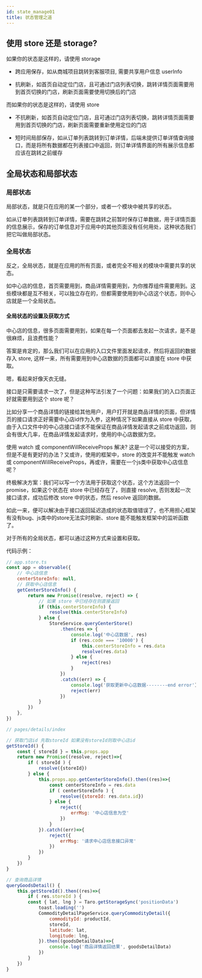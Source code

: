 ```yaml
---
id: state_manage01
title: 状态管理之道
---
```


## 使用 store 还是 storage?

如果你的状态是这样的，请使用 storage

- 跨应用保存，如从商城项目跳转到客服项目, 需要共享用户信息 userInfo

- 抗刷新，如首页自动定位门店，且可通过门店列表切换，跳转详情页面需要用到首页切换的门店，刷新页面需要使用切换后的门店

而如果你的状态是这样的，请使用 store

- 不抗刷新，如首页自动定位门店，且可通过门店列表切换，跳转详情页面需要用到首页切换的门店，刷新页面需要重新使用定位的门店

- 短时间局部保存，如从订单列表跳转到订单详情，后端未提供订单详情查询接口，而是将所有数据都在列表接口中返回，则订单详情界面的所有展示信息都应该在跳转之前缓存

## 全局状态和局部状态

### 局部状态

局部状态，就是只在应用的某一个部分，或者一个模块中被共享的状态。

如从订单列表跳转到订单详情，需要在跳转之前暂时保存订单数据，用于详情页面的信息展示，保存的订单信息对于应用中的其他页面没有任何用处，这种状态我们把它叫做局部状态。

### 全局状态

反之，全局状态，就是在应用的所有页面，或者完全不相关的模块中需要共享的状态。

如中心店的信息，首页需要用到，商品详情需要用到，为你推荐组件需要用到。这些模块都是互不相关，可以独立存在的，但都需要使用到中心店这个状态，则中心店就是一个全局状态。

#### 全局状态的设置及获取方式

中心店的信息，很多页面需要用到，如果在每一个页面都去发起一次请求，是不是很麻烦，且浪费性能？

答案是肯定的，那么我们可以在应用的入口文件里面发起请求，然后将返回的数据存入 store, 这样一来，所有需要用到中心店数据的页面都可以直接在 store 中获取。

嗯，看起来好像天衣无缝。

接口是只需要请求一次了，但是这种写法引发了一个问题：如果我们的入口页面正好就需要用到这个 store 呢？

比如分享一个商品详情的链接给其他用户，用户打开就是商品详情的页面，但详情页的接口请求正好需要中心店id作为入参，这种情况下如果直接从 store 中获取，由于入口文件中的中心店接口请求不能保证在商品详情发起请求之前成功返回，则会有很大几率，在商品详情发起请求时，使用的中心店数据为空。

使用 watch 或 componentWillReceiveProps 解决? 这是一个可以接受的方案，但是不是有更好的办法？又或许，使用的框架中，store 的改变并不能触发 watch 或 componentWillReceiveProps，再或许，需要在一个js类中获取中心店信息呢？

终极解决方案：我们可以写一个方法用于获取这个状态，这个方法返回一个promise，如果这个状态在 store 中已经存在了，则直接 resolve, 否则发起一次接口请求，成功后修改 store 中的状态，然后 resolve 返回的数据。

如此一来，便可以解决由于接口返回延迟造成的状态取值错误了，也不用担心框架有没有bug、js类中的store无法实时刷新、store 能不能触发框架中的监听函数了。

对于所有的全局状态，都可以通过这种方式来设置和获取。

代码示例：

```js
// app.store.ts
const app = observable({
	// 中心店信息
	centerStoreInfo: null,
	// 获取中心店信息
	getCenterStoreInfo() {
		return new Promise((resolve, reject) => {
			// 如果 store 中已经存在则直接返回
			if (this.centerStoreInfo) {
				resolve(this.centerStoreInfo)
			} else {
				StoreService.queryCenterStore()
					.then(res => {
						console.log('中心店数据', res)
						if (res.code === '10000') {
							this.centerStoreInfo = res.data
							resolve(res.data)
						} else {
							reject(res)
						}
					})
					.catch((err) => {
						console.log('获取更新中心店数据--------end error')
						reject(err)
					})
			}
		})
	},
})
```

```js
// pages/details/index

// 获取门店id 先取storeId 如果没有storeId则取中心店id
getStoreId() {
	const { storeId } = this.props.app
	return new Promise((resolve, reject)=>{
		if ( storeId ) {
			resolve({storeId})
		} else {
			this.props.app.getCenterStoreInfo().then((res)=>{
				const centerStoreInfo = res.data
				if ( centerStoreInfo ) {
					resolve({storeId: res.data.id})
				} else {
					reject({
						errMsg: '中心店信息为空'
					})
				}
			}).catch((err)=>{
				reject({
					errMsg: '请求中心店信息接口异常'
				})
			})
		}
	})
}

// 查询商品详情
queryGoodsDetail() {
	this.getStoreId().then((res)=>{
		if ( res.storeId ) {
		const { lat, lng } = Taro.getStorageSync('positionData')
			toast.loading('')
			CommodityDetailPageService.queryCommodityDetail({
				commodityId: productId,
				storeId,
				latitude: lat,
				longitude: lng,
			}).then((goodsDetailData)=>{
				console.log('商品详情返回结果', goodsDetailData)
			})
		}
	})
}
```
